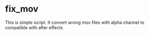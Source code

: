 # fix_mov
This is simple script. It convert wrong mov files with alpha channel to compatible with after effects
